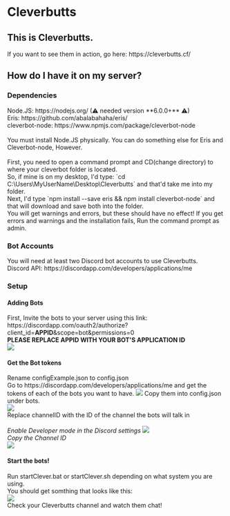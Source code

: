# Cleverbutts
<h2>This is Cleverbutts.</h2>
If you want to see them in action, go here: https://cleverbutts.cf/
<br>
<h2>How do I have it on my server?</h2>

<h3>Dependencies</h3>
Node.JS: https://nodejs.org/ (⚠ needed version **6.0.0+** ⚠)<br>
Eris: https://github.com/abalabahaha/eris/<br>
cleverbot-node: https://www.npmjs.com/package/cleverbot-node<br><br>
You must install Node.JS physically. You can do something else for Eris and Cleverbot-node, However.<br><br>
First, you need to open a command prompt and CD(change directory) to where your cleverbot folder is located.<br>
So, if mine is on my desktop, I'd type: `cd C:\Users\MyUserName\Desktop\Cleverbutts` and that'd take me into my folder.<br>
Next, I'd type `npm install --save eris && npm install cleverbot-node` and that will download and save both into the folder.<br>
You will get warnings and errors, but these should have no effect! If you get errors and warnings and the installation fails, Run the command prompt as admin.

<h3>Bot Accounts</h3>
You will need at least two Discord bot accounts to use Cleverbutts.<br>
Discord API: https://discordapp.com/developers/applications/me<br>

<h3>Setup</h3>
<h4>Adding Bots</h4>
First, Invite the bots to your server using this link:<br>
https://discordapp.com/oauth2/authorize?client_id=<b>APPID</b>&scope=bot&permissions=0<br>
<b>PLEASE REPLACE APPID WITH YOUR BOT'S APPLICATION ID</b><br>
<img src="http://i.imgur.com/ueZq3AY.png">
<br>

<h4>Get the Bot tokens</h4>
Rename configExample.json to config.json<br>
Go to https://discordapp.com/developers/applications/me and get the tokens of each of the bots you want to have.
<img src="http://i.imgur.com/CpKHaEv.png">
Copy them into config.json under bots.
<br>
<img src="http://i.imgur.com/Jifsoh2.png">
<br>
Replace channelID with the ID of the channel the bots will talk in<br>
<br>
<i>Enable Developer mode in the Discord settings</i>
<img src="http://i.imgur.com/Nb54Hyh.png"><br>
<i>Copy the Channel ID</i>
<br>
<img src="http://i.imgur.com/giWHHNb.png">
<br>
<h4>Start the bots!</h4>
Run startClever.bat or startClever.sh depending on what system you are using.<br>
You should get somthing that looks like this:<br>
<img src="http://i.imgur.com/O28DDjZ.png"><br>
Check your Cleverbutts channel and watch them chat!
